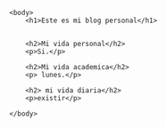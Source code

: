 <!DOCTYPE html>
<html>
    <head>
        <title>Pagina ProdByMts</title>
    </head>
 
    <body>
        <h1>Este es mi blog personal</h1>
        
        
        <h2>Mi vida personal</h2>
        <p>Si.</p>
        
        <h2>Mi vida academica</h2>
        <p> lunes.</p>
        
        <h2> mi vida diaria</h2>
        <p>existir</p>
        
    </body>
</html>
